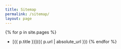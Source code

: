 ```yaml
---
title: Sitemap
permalink: /sitemap/
layout: page
---
```


<!-- TODO: figure out why static files appear in this list.
MDG. -->

{% for p in site.pages %}
* [{{ p.title }}]({{ p.url | absolute_url }})
{% endfor %}


